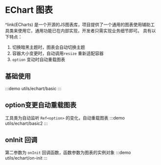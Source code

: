 # EChart 图表

^link(ECharts)
是一个开源的JS图表库，项目提供了一个通用的图表使用辅助工具类来使用它，通用功能已在内部实现，开发者只需实现业务细节即可。
具有以下特点：
1. 切换暗黑主题时，图表会自动切换主题
2. 容器大小变更时，自动调用`resize` 重新适配容器
3. `option` 变动时自动重载图表

## 基础使用

:::demo
utils/echart/basic
:::

## option变更自动重载图表

工具类为自动监听 `Ref<option>` 的变化，自动重载图表
:::demo
utils/echart/basic2
:::

## onInit 回调

第二参数为 `onInit` 回调函数，函数参数为图表的实例对象
:::demo
utils/echart/on-init
:::
